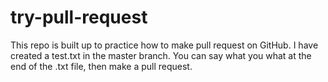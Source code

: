 # try-pull-request
This repo is built up to practice how to make pull request on GitHub.
I have created a test.txt in the master branch.
You can say what you what at the end of the .txt file, then make a pull request.
